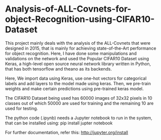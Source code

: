 # Analysis-of-ALL-Covnets-for-object-Recognition-using-CIFAR10-Dataset

This project mainly deals with the analysis of the ALL-Covnets that were designed in 2015, that is mainly for achieving 
state-of-the-Art performance for object recognition. Here, I have done some manipulations and validations on the 
network and used the Popular CIFAR10 Dataset using Keras, a high-level open source neural network library written in Python, 
that has both tensorflow and theano as its backends.

Here, We import data using Keras, use one-hot vectors for categorical labels and add layers to the model made using keras.
Then, we pre-train weights and make certain predictions using pre-trained keras model.

The CIFAR10 Dataset being used has 60000 images of 32x32 pixels in 10 classes out of which 50000 are used for training 
and the remaining 10 are used for testing.

The python code (.ipynb) needs a Jupyter notebook to run in the system, that can be installed using:
pip install jupter notebook

For further documentation, refer this: http://jupyter.org/install
